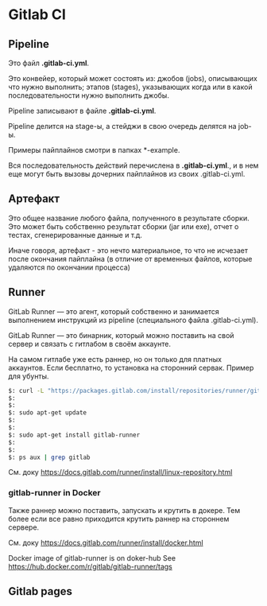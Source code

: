 # Gitlab CI

## Pipeline

Это файл **.gitlab-ci.yml**.

Это конвейер, который может состоять из: джобов (jobs), описывающих что нужно выполнить; этапов (stages), указывающих когда или в какой последовательности нужно выполнить джобы.

Pipeline записывают в файле **.gitlab-ci.yml**.

Pipeline делится на stage-ы, а стейджи в свою очередь делятся на job-ы.

Примеры пайплайнов смотри в папках \*-example.

Вся последовательность действий перечислена в **.gitlab-ci.yml**., и в нем еще могут быть вызовы дочерних пайплайнов из своих .gitlab-ci.yml.

## Артефакт

Это общее название любого файла, полученного в результате сборки. Это может быть собственно результат сборки (jar или exe), отчет о тестах, сгенерированные данные и т.д.

Иначе говоря, артефакт - это нечто материальное, то что не исчезает после окончания пайплайна (в отличие от временных файлов, которые удаляются по окончании процесса)

## Runner

GitLab Runner — это агент, который собственно и занимается выполнением инструкций из pipeline (специального файла .gitlab-ci.yml).

GitLab Runner — это бинарник, который можно поставить на свой сервер и связать с гитлабом в своём аккаунте.

На самом гитлабе уже есть раннер, но он только для платных аккаунтов. Если бесплатно, то установка на сторонний сервак.
Пример для убунты.

```bash
$: curl -L "https://packages.gitlab.com/install/repositories/runner/gitlab-runner/script.deb.sh" | sudo bash
$:
$:
$: sudo apt-get update
$:
$:
$: sudo apt-get install gitlab-runner
$:
$:
$: ps aux | grep gitlab
```

См. доку
https://docs.gitlab.com/runner/install/linux-repository.html

### gitlab-runner in Docker

Также раннер можно поставить, запускать и крутить в докере. Тем более если все равно приходится крутить раннер на стороннем сервере.

См. доку
https://docs.gitlab.com/runner/install/docker.html

Docker image of gitlab-runner is on doker-hub
See https://hub.docker.com/r/gitlab/gitlab-runner/tags

## Gitlab pages
